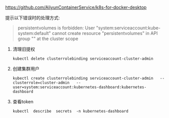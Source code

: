 https://github.com/AliyunContainerService/k8s-for-docker-desktop



提示以下错误时的处理方式:

> persistentvolumes is forbidden: User "system:serviceaccount:kube-system:default" cannot create resource "persistentvolumes" in API group "" at the cluster scope

1. 清理旧提权

    ```
    kubectl delete clusterrolebinding serviceaccount-cluster-admin
    ```

2. 创建集群用户

    ```
    kubectl create clusterrolebinding serviceaccount-cluster-admin   --clusterrole=cluster-admin   --user=system:serviceaccount:kubernetes-dashboard:kubernetes-dashboard
    ```

3. 查看token

   ```
   kubectl  describe  secrets  -n kubernetes-dashboard
   ```

   